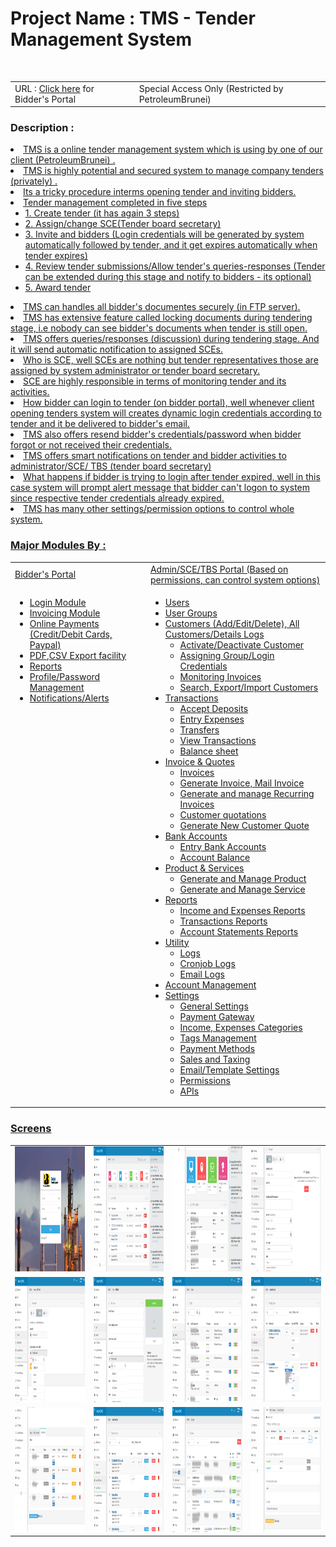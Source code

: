 <h1>Project Name : TMS - Tender Management System</h1><br>
<table class="table table-striped">
<tr>
<td>
URL : <a href="http://www.petroleumbrunei.com.bn/etenderuserguide.pdf">Click here</a> for  Bidder's Portal 
</td>

<td>
   Special Access Only (Restricted by PetroleumBrunei)
</td>
</tr>
</table>

<h3>Description :</h3>
<u>
<li>TMS is a online tender management system which is using by one of our client (PetroleumBrunei) . </li>

<li>TMS is highly potential and secured system to manage company tenders (privately) .</li>
<li>Its a tricky procedure interms opening tender and inviting bidders.</li>
<li>Tender management completed in five steps 
   <ul>
   <li>1. Create tender (it has again 3 steps)</li>
   <li>2. Assign/change SCE(Tender board secretary)</li>
   <li>3. Invite and bidders (Login credentials will be generated by system automatically followed by tender, and it get expires automatically when tender expires)</li>
   <li>4. Review tender submissions/Allow tender's queries-responses (Tender can be extended during this stage and notify to bidders - its optional)</li>
   <li>5. Award tender</li>
   </ul>
</li>
<li>TMS can handles all bidder's documentes securely (in FTP server).</li>
<li>TMS has extensive feature called locking documents during tendering stage, i.e nobody can see bidder's documents when tender is still open.</li>
<li>TMS offers queries/responses (discussion) during tendering stage. And it will send automatic notification to assigned SCEs.</li>
<li>Who is SCE, well SCEs are nothing but tender representatives those are assigned by system administrator or tender board secretary.</li>
<li>SCE are highly responsible in terms of monitoring tender and its activities.</li>
<li>How bidder can login to tender (on bidder portal), 
well whenever client opening tenders system will creates dynamic login credentials according to tender and it be delivered to bidder's email.</li>
<li>TMS also offers resend bidder's credentials/password when bidder forgot or not received their credentials.</li>
<li>TMS offers smart notifications on tender and bidder activities to administrator/SCE/ TBS (tender board secretary)</li>
<li>What happens if bidder is trying to login after tender expired, well in this case system will prompt alert message that bidder can't logon to system since respective tender credentials already expired. </li>

<li>
TMS has many other settings/permission options to control whole system.
</li>
</ul>

<h3>Major Modules By : </h3>
<table class="table table-striped" width="100%">
<tr>
 <td>Bidder's Portal</td>
 <td>Admin/SCE/TBS Portal (Based on permissions, can control system options)</td>
</tr>

<tr>
<td style="vertical-align:top">
 
<ul>
 <li>Login Module</li>
 <li>Invoicing Module</li>
 <li>Online Payments (Credit/Debit Cards, Paypal)</li>
 <li>PDF,CSV Export facility</li>
 <li>Reports</li>
 <li>Profile/Password Management</li>
 <li>Notifications/Alerts</li>
</ul>
</td>
 
<td>
<ul>
 <li>Users</li>
 <li>User Groups</li>
 <li>
   Customers (Add/Edit/Delete), All Customers/Details Logs 
    <ul>
	 <li>Activate/Deactivate Customer</li>
	 <li>Assigning Group/Login Credentials</li>
	 <li>Monitoring Invoices</li>
	 <li>Search, Export/Import Customers</li>
	</ul>   
 </li>
 
 <li>
   Transactions
    <ul>
	 <li>Accept Deposits</li>
	 <li>Entry Expenses</li>
	 <li>Transfers</li>
	 <li>View Transactions</li>
	 <li>Balance sheet</li>
	</ul>   
 </li>
 
 <li>
   Invoice & Quotes
   <ul>
   <li>Invoices</li>
   <li>Generate Invoice, Mail Invoice</li>
   <li>Generate and manage Recurring Invoices</li>
   <li>Customer quotations </li>
   <li>Generate New Customer Quote</li>
   </ul>
 </li>
 <li>
   Bank Accounts
   <ul>
   <li>Entry Bank Accounts</li>
   <li>Account Balance</li>
   </ul>
 </li>
 <li>
   Product & Services
   <ul>
   <li>Generate and Manage Product</li>
   <li>Generate and Manage Service</li>
   </ul>
 </li>
 
 <li>
    Reports
   <ul>
   <li>Income and Expenses Reports</li>
   <li>Transactions Reports</li>
   <li>Account Statements Reports</li>
   </ul>
 </li>
 
 
 <li>
   Utility
   <ul>
   <li>Logs </li>
   <li>Cronjob Logs</li>
   <li>Email Logs</li>
   </ul>
 </li>
  
 <li>Account Management</li>
  
 <li>
   Settings
   <ul>
   <li>General Settings</li>
   <li>Payment Gateway</li>
   <li>Income, Expenses Categories</li>
   <li>Tags Management</li>
   <li>Payment Methods</li>
   <li>Sales and Taxing</li>
   <li>Email/Template Settings</li>
   <li>Permissions</li>
   <li>APIs</li>

   </ul>
 </li>
 
</ul>
</td>
</tr>
</table>
 
<h3>Screens</h3>
 <table>
 <tr>
 <td>
 <img src="images/login.png" alt="login" width="200" height="200"/>
 </td>
 <td>
 <img src="images/dashboard-1.png" alt="dashboard-1" width="200" height="200"/>
 </td>
  <td>
 <img src="images/dashboard-2.png" alt="dashboard-2" width="200" height="200"/>
 </td>
 <td>
 <img src="images/add_tender.png" alt="add tender" width="200" height="200"/>
 </td>
 </tr>

  <tr>
 <td>
 <img src="images/add_tender-2.png" alt="add tender" width="200" height="200"/>
 </td>
 <td>
 <img src="images/add_bidder.png" alt="add bidder" width="200" height="200"/>
 </td>
  <td>
 <img src="images/bidders.png" alt="bidders" width="200" height="200"/>
 </td>
 <td>
 <img src="images/tender_dashboard.png" alt="tender dashboard" width="200" height="200"/>
 </td>
 </tr>
 
  <tr>
 <td>
 <img src="images/tender_details.png" alt="tender details" width="200" height="200"/>
 </td>
 <td>
 <img src="images/tender_submission.png" alt="tender submission" width="200" height="200"/>
 </td>
  <td>
 <img src="images/tender_queries.png" alt="tender queries" width="200" height="200"/>
 </td>
 <td>
 <img src="images/submission_details.png" alt="submission details" width="200" height="200"/>
 </td>
 </tr>
 
 </table>
